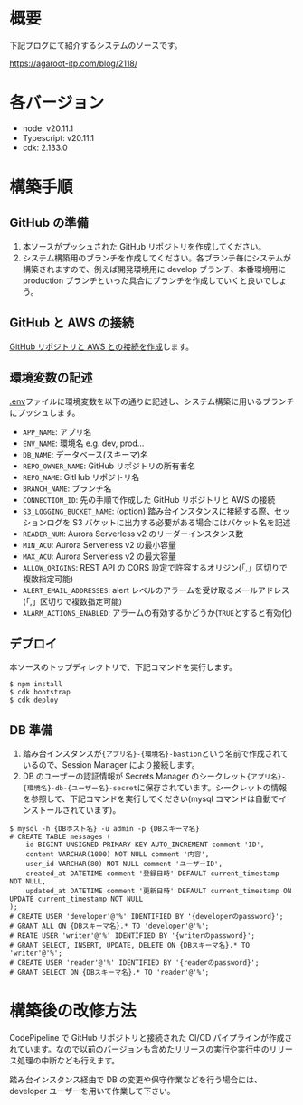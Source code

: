 # 概要

下記ブログにて紹介するシステムのソースです。

https://agaroot-itp.com/blog/2118/

# 各バージョン

- node: v20.11.1
- Typescript: v20.11.1
- cdk: 2.133.0

# 構築手順

## GitHub の準備

1. 本ソースがプッシュされた GitHub リポジトリを作成してください。
1. システム構築用のブランチを作成してください。各ブランチ毎にシステムが構築されますので、例えば開発環境用に develop ブランチ、本番環境用に production ブランチといった具合にブランチを作成していくと良いでしょう。

## GitHub と AWS の接続

[GitHub リポジトリと AWS との接続を作成](https://docs.aws.amazon.com/ja_jp/codepipeline/latest/userguide/connections-github.html)します。

## 環境変数の記述

[.env](./.env)ファイルに環境変数を以下の通りに記述し、システム構築に用いるブランチにプッシュします。

- `APP_NAME`: アプリ名
- `ENV_NAME`: 環境名 e.g. dev, prod...
- `DB_NAME`: データベース(スキーマ)名
- `REPO_OWNER_NAME`: GitHub リポジトリの所有者名
- `REPO_NAME`: GitHub リポジトリ名
- `BRANCH_NAME`: ブランチ名
- `CONNECTION_ID`: 先の手順で作成した GitHub リポジトリと AWS の接続
- `S3_LOGGING_BUCKET_NAME`: (option) 踏み台インスタンスに接続する際、セッションログを S3 バケットに出力する必要がある場合にはバケット名を記述
- `READER_NUM`: Aurora Serverless v2 のリーダーインスタンス数
- `MIN_ACU`: Aurora Serverless v2 の最小容量
- `MAX_ACU`: Aurora Serverless v2 の最大容量
- `ALLOW_ORIGINS`: REST API の CORS 設定で許容するオリジン(「,」区切りで複数指定可能)
- `ALERT_EMAIL_ADDRESSES`: alert レベルのアラームを受け取るメールアドレス(「,」区切りで複数指定可能)
- `ALARM_ACTIONS_ENABLED`: アラームの有効するかどうか(`TRUE`とすると有効化)

## デプロイ

本ソースのトップディレクトリで、下記コマンドを実行します。

```
$ npm install
$ cdk bootstrap
$ cdk deploy
```

## DB 準備

1. 踏み台インスタンスが`{アプリ名}-{環境名}-bastion`という名前で作成されているので、Session Manager により接続します。
1. DB のユーザーの認証情報が Secrets Manager のシークレット`{アプリ名}-{環境名}-db-{ユーザー名}-secret`に保存されています。シークレットの情報を参照して、下記コマンドを実行してください(mysql コマンドは自動でインストールされています)。

```
$ mysql -h {DBホスト名} -u admin -p {DBスキーマ名}
# CREATE TABLE messages (
    id BIGINT UNSIGNED PRIMARY KEY AUTO_INCREMENT comment 'ID',
    content VARCHAR(1000) NOT NULL comment '内容',
    user_id VARCHAR(80) NOT NULL comment 'ユーザーID',
    created_at DATETIME comment '登録日時' DEFAULT current_timestamp NOT NULL,
    updated_at DATETIME comment '更新日時' DEFAULT current_timestamp ON UPDATE current_timestamp NOT NULL
);
# CREATE USER 'developer'@'%' IDENTIFIED BY '{developerのpassword}';
# GRANT ALL ON {DBスキーマ名}.* TO 'developer'@'%';
# REATE USER 'writer'@'%' IDENTIFIED BY '{writerのpassword}';
# GRANT SELECT, INSERT, UPDATE, DELETE ON {DBスキーマ名}.* TO 'writer'@'%';
# CREATE USER 'reader'@'%' IDENTIFIED BY '{readerのpassword}';
# GRANT SELECT ON {DBスキーマ名}.* TO 'reader'@'%';
```

# 構築後の改修方法

CodePipeline で GitHub リポジトリと接続された CI/CD パイプラインが作成されています。なので以前のバージョンも含めたリリースの実行や実行中のリリース処理の中断なども行えます。

踏み台インスタンス経由で DB の変更や保守作業などを行う場合には、developer ユーザーを用いて作業して下さい。
